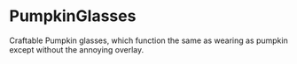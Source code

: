 # PumpkinGlasses
Craftable Pumpkin glasses, which function the same as wearing as pumpkin except without the annoying overlay.
